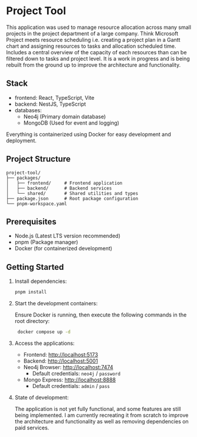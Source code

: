 # Project Tool

This application was used to manage resource allocation across many small projects in the project department of a large company.
Think Microsoft Project meets resource scheduling i.e. creating a project plan in a Gantt chart and assigning resources to tasks and allocation scheduled time.
Includes a central overview of the capacity of each resources than can be filtered down to tasks and project level.
It is a work in progress and is being rebuilt from the ground up to improve the architecture and functionality.

## Stack

- frontend: React, TypeScript, Vite
- backend: NestJS, TypeScript
- databases:
  - Neo4j (Primary domain database)
  - MongoDB (Used for event and logging)

Everything is containerized using Docker for easy development and deployment.

## Project Structure

```
project-tool/
├── packages/
│   ├── frontend/     # Frontend application
│   ├── backend/      # Backend services
│   └── shared/       # Shared utilities and types
├── package.json      # Root package configuration
└── pnpm-workspace.yaml
```

## Prerequisites

- Node.js (Latest LTS version recommended)
- pnpm (Package manager)
- Docker (for containerized development)

## Getting Started

1. Install dependencies:
   ```bash
   pnpm install
   ```

2. Start the development containers:

   Ensure Docker is running, then execute the following commands in the root directory:

   ```bash
    docker compose up -d
   ```
   
3. Access the applications:
    - Frontend: [http://localhost:5173](http://localhost:5173)
    - Backend: [http://localhost:5001](http://localhost:5001)
    - Neo4j Browser: [http://localhost:7474](http://localhost:7474)
      - Default credentials: `neo4j` / `password`
    - Mongo Express: [http://localhost:8888](http://localhost:8888)
      - Default credentials: `admin` / `pass`

4. State of development:

   The application is not yet fully functional, and some features are still being implemented.
   I am currently recreating it from scratch to improve the architecture and functionality as well as removing dependencies on paid services.
   


